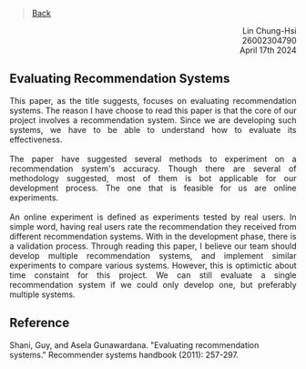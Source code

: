 > [Back](../Reviews/reviews.md)
<div style="text-align: right"> Lin Chung-Hsi</div>
<div style="text-align: right"> 26002304790</div>
<div style="text-align: right"> April 17th 2024</div>

## Evaluating Recommendation Systems

<div style="text-align: justify"> This paper, as the title suggests, focuses on evaluating recommendation systems. The reason I have choose to read this paper is that the core of our project involves a recommendation system. Since we are developing such systems, we have to be able to understand how to evaluate its effectiveness.  <div>
<br>
<div style="text-align: justify">The paper have suggested several methods to experiment on a recommendation system's accuracy. Though there are several of methodology suggested, most of them is bot applicable for our development process. The one that is feasible for us are online experiments.<div>
<br>
<div style="text-align: justify"> An online experiment is defined as experiments tested by real users. In simple word, having real users rate the recommendation they received from different recommendation systems. With in the development phase, there is a validation process. Through reading this paper, I believe our team should develop multiple recommendation systems, and implement similar experiments to compare various systems. However, this is optimictic about time constaint for this project. We can still evaluate a single recommendation system if we could only develop one, but preferably multiple systems.<div>

<h2>Reference</h2>

<div style="text-align: left"> Shani, Guy, and Asela Gunawardana. "Evaluating recommendation systems." Recommender systems handbook (2011): 257-297. <div>

